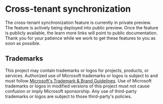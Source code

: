 # Cross-tenant synchronization

The cross-tenant synchronization feature is currently in private preview. The feature is actively being deployed into public preview. Once the feature is publicly available, the learn more links will point to public documentation. Thank you for your patience while we work to get these features to you as soon as possible. 

## Trademarks

This project may contain trademarks or logos for projects, products, or services. Authorized use of Microsoft 
trademarks or logos is subject to and must follow 
[Microsoft's Trademark & Brand Guidelines](https://www.microsoft.com/en-us/legal/intellectualproperty/trademarks/usage/general).
Use of Microsoft trademarks or logos in modified versions of this project must not cause confusion or imply Microsoft sponsorship.
Any use of third-party trademarks or logos are subject to those third-party's policies.
